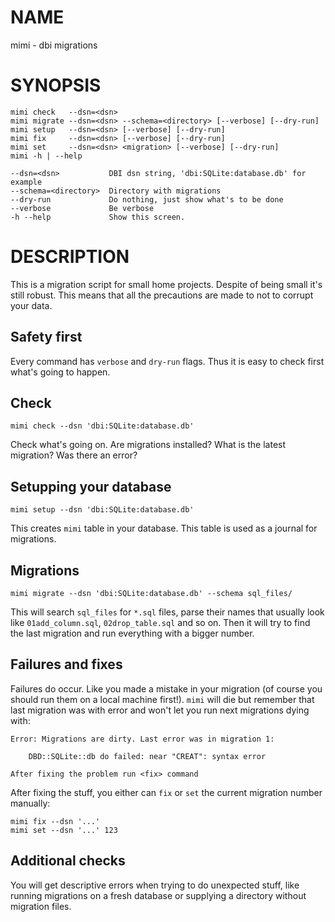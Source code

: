 # NAME

mimi - dbi migrations

# SYNOPSIS

    mimi check   --dsn=<dsn>
    mimi migrate --dsn=<dsn> --schema=<directory> [--verbose] [--dry-run]
    mimi setup   --dsn=<dsn> [--verbose] [--dry-run]
    mimi fix     --dsn=<dsn> [--verbose] [--dry-run]
    mimi set     --dsn=<dsn> <migration> [--verbose] [--dry-run]
    mimi -h | --help

    --dsn=<dsn>           DBI dsn string, 'dbi:SQLite:database.db' for example
    --schema=<directory>  Directory with migrations
    --dry-run             Do nothing, just show what's to be done
    --verbose             Be verbose
    -h --help             Show this screen.

# DESCRIPTION

This is a migration script for small home projects. Despite of being small it's
still robust. This means that all the precautions are made to not to corrupt
your data.

## Safety first

Every command has `verbose` and `dry-run` flags. Thus it is easy to check
first what's going to happen.

## Check

    mimi check --dsn 'dbi:SQLite:database.db'

Check what's going on. Are migrations installed? What is the latest migration? Was there an error?

## Setupping your database

    mimi setup --dsn 'dbi:SQLite:database.db'

This creates `mimi` table in your database. This table is used as a journal for
migrations.

## Migrations

    mimi migrate --dsn 'dbi:SQLite:database.db' --schema sql_files/

This will search `sql_files` for `*.sql` files, parse their names that usually
look like `01add_column.sql`, `02drop_table.sql` and so on. Then it will try
to find the last migration and run everything with a bigger number.

## Failures and fixes

Failures do occur. Like you made a mistake in your migration (of course you
should run them on a local machine first!). `mimi` will die but remember that
last migration was with error and won't let you run next migrations dying with:

    Error: Migrations are dirty. Last error was in migration 1:

        DBD::SQLite::db do failed: near "CREAT": syntax error

    After fixing the problem run <fix> command

After fixing the stuff, you either can `fix` or `set` the current migration
number manually:

    mimi fix --dsn '...'
    mimi set --dsn '...' 123

## Additional checks

You will get descriptive errors when trying to do unexpected stuff, like running
migrations on a fresh database or supplying a directory without migration files.

